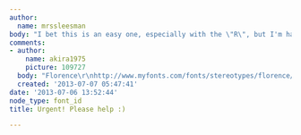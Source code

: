 ```yaml
---
author:
  name: mrssleesman
body: "I bet this is an easy one, especially with the \"R\", but I'm having trouble....\r\n\r\nTIA!\r\n[img:sites/default/files/old-images/fontid_5024.jpg]"
comments:
- author:
    name: akira1975
    picture: 109727
  body: "Florence\r\nhttp://www.myfonts.com/fonts/stereotypes/florence/"
  created: '2013-07-07 05:47:41'
date: '2013-07-06 13:52:44'
node_type: font_id
title: Urgent! Please help :)

---
```


